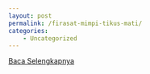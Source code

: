 ```yaml
---
layout: post
permalink: /firasat-mimpi-tikus-mati/
categories:
    - Uncategorized
---
```


[Baca Selengkapnya](/01)